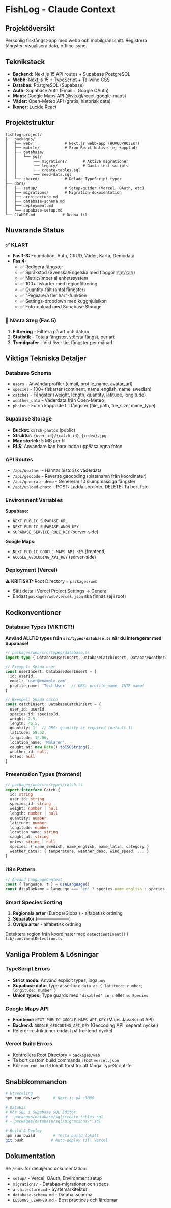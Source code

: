 # FishLog - Claude Context

## Projektöversikt
Personlig fiskfångst-app med webb och mobilgränssnitt. Registrera fångster, visualisera data, offline-sync.

## Teknikstack
- **Backend:** Next.js 15 API routes + Supabase PostgreSQL
- **Webb:** Next.js 15 + TypeScript + Tailwind CSS
- **Databas:** PostgreSQL (Supabase)
- **Auth:** Supabase Auth (Email + Google OAuth)
- **Maps:** Google Maps API (@vis.gl/react-google-maps)
- **Väder:** Open-Meteo API (gratis, historisk data)
- **Ikoner:** Lucide React

## Projektstruktur
```
fishlog-project/
├── packages/
│   ├── web/              # Next.js webb-app (HUVUDPROJEKT)
│   ├── mobile/           # Expo React Native (ej kopplad)
│   ├── database/
│   │   └── sql/
│   │       ├── migrations/       # Aktiva migrationer
│   │       ├── legacy/           # Gamla test-scripts
│   │       ├── create-tables.sql
│   │       └── seed-data.sql
│   └── shared/           # Delade TypeScript typer
├── docs/
│   ├── setup/            # Setup-guider (Vercel, OAuth, etc)
│   ├── migrations/       # Migration-dokumentation
│   ├── architecture.md
│   ├── database-schema.md
│   ├── deployment.md
│   └── supabase-setup.md
└── CLAUDE.md            # Denna fil
```

## Nuvarande Status

### ✅ KLART
- **Fas 1-3:** Foundation, Auth, CRUD, Väder, Karta, Demodata
- **Fas 4:**
  - ✅ Redigera fångster
  - ✅ Språkstöd (Svenska/Engelska med flaggor 🇸🇪/🇬🇧)
  - ✅ Metric/Imperial enhetssystem
  - ✅ 100+ fiskarter med regionfiltrering
  - ✅ Quantity-fält (antal fångster)
  - ✅ "Registrera fler här"-funktion
  - ✅ Settings-dropdown med kugghjulsikon
  - ✅ Foto-upload med Supabase Storage

### 🚧 Nästa Steg (Fas 5)
1. **Filtrering** - Filtrera på art och datum
2. **Statistik** - Totala fångster, största fångst, per art
3. **Trendgrafer** - Vikt över tid, fångster per månad

## Viktiga Tekniska Detaljer

### Database Schema
- `users` - Användarprofiler (email, profile_name, avatar_url)
- `species` - 100+ fiskarter (continent, name_english, name_swedish)
- `catches` - Fångster (weight, length, quantity, latitude, longitude)
- `weather_data` - Väderdata från Open-Meteo
- `photos` - Foton kopplade till fångster (file_path, file_size, mime_type)

### Supabase Storage
- **Bucket:** `catch-photos` (public)
- **Struktur:** `{user_id}/{catch_id}_{index}.jpg`
- **Max storlek:** 5 MB per fil
- **RLS:** Användare kan bara ladda upp/läsa egna foton

### API Routes
- `/api/weather` - Hämtar historisk väderdata
- `/api/geocode` - Reverse geocoding (platsnamn från koordinater)
- `/api/generate-demo` - Genererar 10 slumpmässiga fångster
- `/api/upload-photo` - POST: Ladda upp foto, DELETE: Ta bort foto

### Environment Variables
**Supabase:**
- `NEXT_PUBLIC_SUPABASE_URL`
- `NEXT_PUBLIC_SUPABASE_ANON_KEY`
- `SUPABASE_SERVICE_ROLE_KEY` (server-side)

**Google Maps:**
- `NEXT_PUBLIC_GOOGLE_MAPS_API_KEY` (frontend)
- `GOOGLE_GEOCODING_API_KEY` (server-side)

### Deployment (Vercel)
⚠️ **KRITISKT:** Root Directory = `packages/web`
- Sätt detta i Vercel Project Settings → General
- Endast `packages/web/vercel.json` ska finnas (ej i root)

## Kodkonventioner

### Database Types (VIKTIGT!)
**Använd ALLTID types från `src/types/database.ts` när du interagerar med Supabase!**
```typescript
// packages/web/src/types/database.ts
import type { DatabaseUserInsert, DatabaseCatchInsert, DatabaseWeatherDataInsert } from '@/types/database'

// Exempel: Skapa user
const userInsert: DatabaseUserInsert = {
  id: userId,
  email: 'user@example.com',
  profile_name: 'Test User'  // OBS: profile_name, INTE name!
}

// Exempel: Skapa catch
const catchInsert: DatabaseCatchInsert = {
  user_id: userId,
  species_id: speciesId,
  weight: 2.5,
  length: 45.5,
  quantity: 1,  // OBS: quantity är required (default 1)
  latitude: 59.32,
  longitude: 18.06,
  location_name: 'Mälaren',
  caught_at: new Date().toISOString(),
  weather_id: null,
  notes: null
}
```

### Presentation Types (frontend)
```typescript
// packages/web/src/types/catch.ts
export interface Catch {
  id: string
  user_id: string
  species_id: string
  weight: number | null
  length: number | null
  quantity: number
  latitude: number
  longitude: number
  location_name: string
  caught_at: string
  notes: string | null
  species: { name_swedish, name_english, name_latin, category }
  weather_data?: { temperature, weather_desc, wind_speed, ... }
}
```

### i18n Pattern
```typescript
// Använd LanguageContext
const { language, t } = useLanguage()
const displayName = language === 'en' ? species.name_english : species.name_swedish
```

### Smart Species Sorting
1. **Regionala arter** (Europa/Global) - alfabetisk ordning
2. **Separator** (`──────────────`)
3. **Övriga arter** - alfabetisk ordning

Detektera region från koordinater med `detectContinent()` i `lib/continentDetection.ts`

## Vanliga Problem & Lösningar

### TypeScript Errors
- **Strict mode:** Använd explicit types, inga `any`
- **Supabase data:** Type assertion: `data as { latitude: number; longitude: number }`
- **Union types:** Type guards med `'disabled' in s` eller `as Species`

### Google Maps API
- **Frontend:** `NEXT_PUBLIC_GOOGLE_MAPS_API_KEY` (Maps JavaScript API)
- **Backend:** `GOOGLE_GEOCODING_API_KEY` (Geocoding API, separat nyckel)
- Referer-restriktioner endast på frontend-nyckel

### Vercel Build Errors
- Kontrollera Root Directory = `packages/web`
- Ta bort custom build commands i root `vercel.json`
- Kör `npm run build` lokalt först för att fånga TypeScript-fel

## Snabbkommandon
```bash
# Utveckling
npm run dev:web      # Next.js på :3000

# Databas
# Kör SQL i Supabase SQL Editor:
# - packages/database/sql/create-tables.sql
# - packages/database/sql/migrations/*.sql

# Build & Deploy
npm run build        # Testa build lokalt
git push            # Auto-deploy till Vercel
```

## Dokumentation
Se `/docs` för detaljerad dokumentation:
- `setup/` - Vercel, OAuth, Environment setup
- `migrations/` - Databas-migrationer och specs
- `architecture.md` - Systemarkitektur
- `database-schema.md` - Databasschema
- `LESSONS_LEARNED.md` - Best practices och lärdomar
